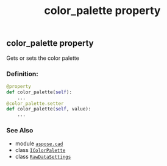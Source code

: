 ﻿---
title: color_palette property
second_title: Aspose.CAD for Python via .NET API References
description: 
type: docs
weight: 30
url: /python-net/aspose.cad/rawdatasettings/color_palette/
is_root: false
---

## color_palette property


Gets or sets the color palette
### Definition:
```python
@property
def color_palette(self):
    ...
@color_palette.setter
def color_palette(self, value):
    ...
```

### See Also
* module [`aspose.cad`](../../)
* class [`IColorPalette`](/cad/python-net/aspose.cad/icolorpalette)
* class [`RawDataSettings`](/cad/python-net/aspose.cad/rawdatasettings)
